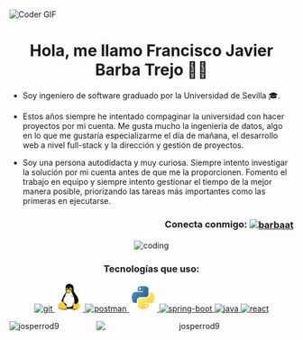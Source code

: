 <img align="center" alt="Coder GIF" src="https://indoanalytica.com/static/images/bannerr.gif"/>
<h1 align="center">Hola, me llamo Francisco Javier Barba Trejo 👋🏼</h1>


- Soy ingeniero de software graduado por la Universidad de Sevilla 🎓.

- Estos años siempre he intentado compaginar la universidad con hacer proyectos por mi cuenta. Me gusta mucho la ingeniería de datos, algo en lo que me gustaría especializarme el día de mañana, el desarrollo web a nivel full-stack y la dirección y gestión de proyectos.

- Soy una persona autodidacta y muy curiosa. Siempre intento investigar la solución por mi cuenta antes de que me la proporcionen. Fomento el trabajo en equipo y siempre intento gestionar el tiempo de la mejor manera posible, priorizando las tareas más importantes como las primeras en ejecutarse.

<h3 align="right">Conecta conmigo: <a href="https://www.linkedin.com/in/fco-jav-barba/" target="blank"><img align="center" src="https://www.edigitalagency.com.au/wp-content/uploads/Linkedin-logo-icon-png.png" alt="barbaat" height="40" width="40" /></a></h3>
<div align="center">
<img align="center" alt="coding" width="400" src="https://media.giphy.com/media/qgQUggAC3Pfv687qPC/giphy.gif">
</div>

  <h3 align="center">Tecnologías que uso:</h3>
<div align="center">
  <a href="https://git-scm.com/" target="_blank" rel="noreferrer"> <img src="https://www.vectorlogo.zone/logos/git-scm/git-scm-icon.svg" alt="git" width="50" height="50"/> </a> 
  <a href="https://www.linux.org/" target="_blank" rel="noreferrer"> <img src="https://raw.githubusercontent.com/devicons/devicon/master/icons/linux/linux-original.svg" alt="linux" width="50" height="50"/> </a> 
  <a href="https://postman.com" target="_blank" rel="noreferrer"> <img src="https://www.vectorlogo.zone/logos/getpostman/getpostman-icon.svg" alt="postman" width="50" height="50"/> </a> 
  <a href="https://www.python.org" target="_blank" rel="noreferrer"> <img src="https://raw.githubusercontent.com/devicons/devicon/master/icons/python/python-original.svg" alt="python" width="50" height="50"/> </a> 
  <a href="https://spring.io/" target="_blank" rel="noreferrer"> <img src="https://i0.wp.com/indiciatraining.com/wp-content/uploads/2020/05/spring-boot-logo.png?fit=800%2C718&ssl=1" alt="spring-boot" width="50" height="50"/> </a>
  <a href="https://www.java.com/" target="_blank" rel="noreferrer"> <img src="https://cdn.freebiesupply.com/logos/large/2x/java-14-logo-png-transparent.png" alt="java" width="40" height="50"/> </a>
  <a href="https://es.react.dev/" target="_blank" rel="noreferrer"> <img src="https://upload.wikimedia.org/wikipedia/commons/thumb/a/a7/React-icon.svg/2300px-React-icon.svg.png" alt="react" width="60" height="50"/> </a>
</p>
</div>
<div align="center">
<p><img align="left" src="https://github-readme-stats.vercel.app/api/top-langs?username=barbaat&show_icons=true&locale=en&layout=compact" alt="josperrod9" height="150"/></p>
<p>&nbsp;<img align="right" src="https://github-readme-stats.vercel.app/api?username=barbaat&show_icons=true&locale=en" alt="josperrod9" height="150" width="350"/></p>
</div>
